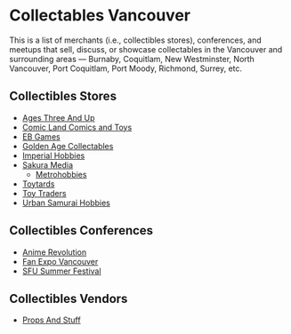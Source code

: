 # Collectables Vancouver

This is a list of merchants (i.e., collectibles stores), conferences, and meetups
that sell, discuss, or showcase collectables
in the Vancouver and surrounding areas
— Burnaby, Coquitlam, New Westminster, North Vancouver, Port Coquitlam, Port Moody, Richmond, Surrey, etc.

## Collectibles Stores
* [Ages Three And Up](https://www.agesthreeandup.ca/)
* [Comic Land Comics and Toys](http://comiclandstore.com/)
* [EB Games](https://www.ebgames.ca/)
* [Golden Age Collectables](http://gacvan.com/)
* [Imperial Hobbies](https://www.imperialhobbies.ca/)
* [Sakura Media](http://www.sakuramedia.com/)
  * [Metrohobbies](https://metrohobbies.square.site/)
* [Toytards](https://toytards.com/)
* [Toy Traders](http://www.toytraders.ca/)
* [Urban Samurai Hobbies](https://www.urbansamuraihobbies.com/)

## Collectibles Conferences
* [Anime Revolution](https://animerevolution.ca/)
* [Fan Expo Vancouver](https://www.fanexpovancouver.com/)
* [SFU Summer Festival](https://www.sfusummerfestival.com/)

## Collectibles Vendors
* [Props And Stuff](https://propsandstuff.com/)
